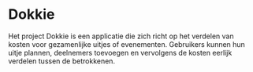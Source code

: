 # Dokkie
Het project Dokkie is een applicatie die zich richt op het verdelen van kosten voor gezamenlijke uitjes of evenementen. Gebruikers kunnen hun uitje plannen, deelnemers toevoegen en vervolgens de kosten eerlijk verdelen tussen de betrokkenen.
